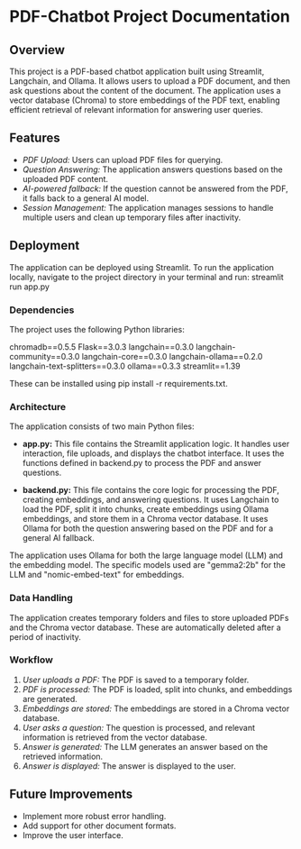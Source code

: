 # PDF-Chatbot Project Documentation

## Overview

This project is a PDF-based chatbot application built using Streamlit, Langchain, and Ollama. It allows users to upload a PDF document, and then ask questions about the content of the document. The application uses a vector database (Chroma) to store embeddings of the PDF text, enabling efficient retrieval of relevant information for answering user queries.

## Features

* *PDF Upload:* Users can upload PDF files for querying.
* *Question Answering:*  The application answers questions based on the uploaded PDF content.
* *AI-powered fallback:* If the question cannot be answered from the PDF, it falls back to a general AI model.
* *Session Management:*  The application manages sessions to handle multiple users and clean up temporary files after inactivity.

## Deployment

The application can be deployed using Streamlit.  To run the application locally, navigate to the project directory in your terminal and run:
streamlit run app.py

### Dependencies

The project uses the following Python libraries:

chromadb==0.5.5
Flask==3.0.3
langchain==0.3.0
langchain-community==0.3.0
langchain-core==0.3.0
langchain-ollama==0.2.0
langchain-text-splitters==0.3.0
ollama==0.3.3
streamlit==1.39

These can be installed using pip install -r requirements.txt.


### Architecture

The application consists of two main Python files:

* **app.py:** This file contains the Streamlit application logic. It handles user interaction, file uploads, and displays the chatbot interface.  It uses the functions defined in backend.py to process the PDF and answer questions.

* **backend.py:** This file contains the core logic for processing the PDF, creating embeddings, and answering questions. It uses Langchain to load the PDF, split it into chunks, create embeddings using Ollama embeddings, and store them in a Chroma vector database.  It uses Ollama for both the question answering based on the PDF and for a general AI fallback.

The application uses Ollama for both the large language model (LLM) and the embedding model.  The specific models used are "gemma2:2b" for the LLM and "nomic-embed-text" for embeddings.

### Data Handling

The application creates temporary folders and files to store uploaded PDFs and the Chroma vector database. These are automatically deleted after a period of inactivity.

### Workflow

1. *User uploads a PDF:* The PDF is saved to a temporary folder.
2. *PDF is processed:* The PDF is loaded, split into chunks, and embeddings are generated.
3. *Embeddings are stored:* The embeddings are stored in a Chroma vector database.
4. *User asks a question:* The question is processed, and relevant information is retrieved from the vector database.
5. *Answer is generated:* The LLM generates an answer based on the retrieved information.
6. *Answer is displayed:* The answer is displayed to the user.


## Future Improvements

* Implement more robust error handling.
* Add support for other document formats.
* Improve the user interface.
